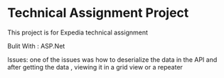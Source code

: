 # Technical Assignment Project
This project is for Expedia technical assignment 

Bulit With :
ASP.Net

Issues:
one of the issues was how to deserialize the data in the API 
and after getting the data , viewing it in a grid view or a repeater 

